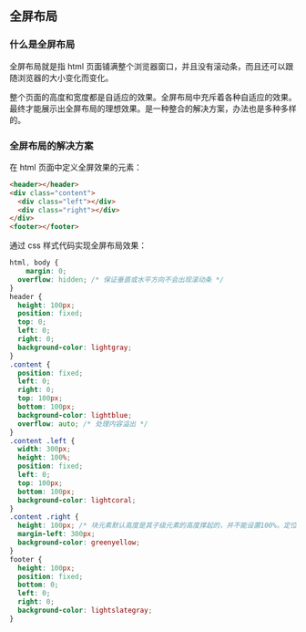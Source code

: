 ## 全屏布局

### 什么是全屏布局

全屏布局就是指 html 页面铺满整个浏览器窗口，并且没有滚动条，而且还可以跟随浏览器的大小变化而变化。

整个页面的高度和宽度都是自适应的效果。全屏布局中充斥着各种自适应的效果。 最终才能展示出全屏布局的理想效果。是一种整合的解决方案，办法也是多种多样的。

### 全屏布局的解决方案

在 html 页面中定义全屏效果的元素：

```html
<header></header>
<div class="content">
  <div class="left"></div>
  <div class="right"></div>
</div>
<footer></footer>
```

通过 css 样式代码实现全屏布局效果：

```css
html, body {
	margin: 0;
  overflow: hidden; /* 保证垂直或水平方向不会出现滚动条 */
}
header {
  height: 100px;
  position: fixed;
  top: 0;
  left: 0;
  right: 0;
  background-color: lightgray;
}
.content {
  position: fixed;
  left: 0;
  right: 0;
  top: 100px;
  bottom: 100px;
  background-color: lightblue; 
  overflow: auto; /* 处理内容溢出 */
}
.content .left {
  width: 300px;
  height: 100%;
  position: fixed;
  left: 0;
  top: 100px;
  bottom: 100px;
  background-color: lightcoral;
}
.content .right {
  height: 100px; /* 块元素默认高度是其子级元素的高度撑起的，并不能设置100%。定位脱离文档流后可以设置100% */
  margin-left: 300px;
  background-color: greenyellow;
}
footer {
  height: 100px;
  position: fixed;
  bottom: 0;
  left: 0;
  right: 0;
  background-color: lightslategray;
}
```

